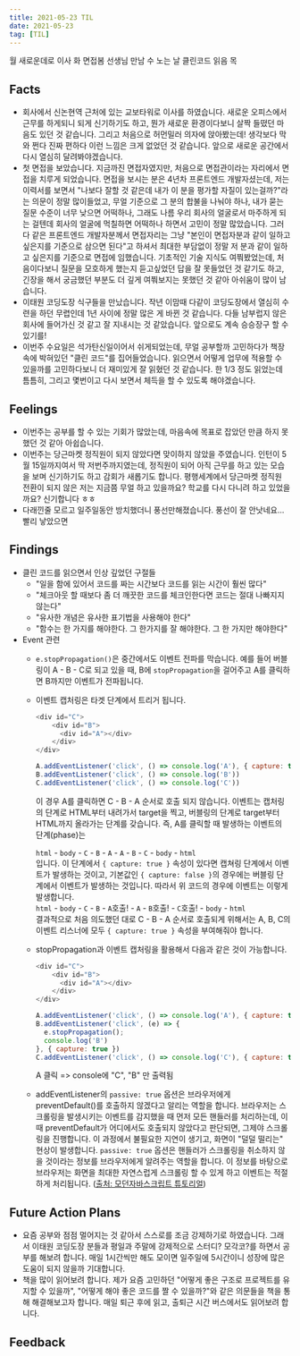 ```yaml
---
title: 2021-05-23 TIL
date: 2021-05-23
tag: [TIL]
---
```


월 새로운데로 이사
화 면접봄 선생님 만남
수 노는 날 클린코드 읽음
목 

## Facts

- 회사에서 신논현역 근처에 있는 교보타워로 이사를 하였습니다. 새로운 오피스에서 근무를 하게되니 되게 신기하기도 하고, 뭔가 새로운 환경이다보니 살짝 들떴던 마음도 있던 것 같습니다. 그리고 처음으로 허먼밀러 의자에 앉아봤는데! 생각보다 막 와 쩐다 진짜 편하다 이런 느낌은 크게 없었던 것 같습니다. 앞으로 새로운 공간에서 다시 열심히 달려봐야겠습니다.
- 첫 면접을 보았습니다. 지금까진 면접자였지만, 처음으로 면접관이라는 자리에서 면접을 치루게 되었습니다. 면접을 보시는 분은 4년차 프론트엔드 개발자셨는데, 저는 이력서를 보면서 "나보다 잘할 것 같은데 내가 이 분을 평가할 자질이 있는걸까?"라는 의문이 정말 많이들었고, 무얼 기준으로 그 분의 합불을 나눠야 하나, 내가 묻는 질문 수준이 너무 낮으면 어떡하나, 그래도 나름 우리 회사의 얼굴로서 마주하게 되는 걸텐데 회사의 얼굴에 먹칠하면 어떡하나 하면서 고민이 정말 많았습니다. 그러다 같은 프론트엔드 개발자분께서 면접자리는 그냥 "본인이 면접자분과 같이 일하고 싶은지를 기준으로 삼으면 된다"고 하셔서 최대한 부담없이 정말 저 분과 같이 일하고 싶은지를 기준으로 면접에 임했습니다. 기초적인 기술 지식도 여쭤봤었는데, 처음이다보니 질문을 모호하게 했는지 듣고싶었던 답을 잘 못들었던 것 같기도 하고, 긴장을 해서 궁금했던 부분도 더 깊게 여쭤보지는 못했던 것 같아 아쉬움이 많이 남습니다.
- 이태원 코딩도장 식구들을 만났습니다. 작년 이맘때 다같이 코딩도장에서 열심히 수련을 하던 무렵인데 1년 사이에 정말 많은 게 바뀐 것 같습니다. 다들 남부럽지 않은 회사에 들어가신 것 같고 잘 지내시는 것 같았습니다. 앞으로도 계속 승승장구 할 수 있기를!
- 이번주 수요일은 석가탄신일이어서 쉬게되었는데, 무얼 공부할까 고민하다가 책장속에 박혀있던 "클린 코드"를 집어들었습니다. 읽으면서 어떻게 업무에 적용할 수 있을까를 고민하다보니 더 재미있게 잘 읽혔던 것 같습니다. 한 1/3 정도 읽었는데 틈틈히, 그리고 몇번이고 다시 보면서 체득을 할 수 있도록 해야겠습니다.

## Feelings

- 이번주는 공부를 할 수 있는 기회가 많았는데, 마음속에 목표로 잡았던 만큼 하지 못했던 것 같아 아쉽습니다.
- 이번주는 당근마켓 정직원이 되지 않았다면 맞이하지 않았을 주였습니다. 인턴이 5월 15일까지여서 딱 저번주까지였는데, 정직원이 되어 아직 근무를 하고 있는 모습을 보며 신기하기도 하고 감회가 새롭기도 합니다. 평행세계에서 당근마켓 정직원 전환이 되지 않은 저는 지금쯤 무얼 하고 있을까요? 학교를 다시 다니려 하고 있었을까요? 신기합니다 ㅎㅎ
- 다래낀줄 모르고 일주일동안 방치했더니 풍선만해졌습니다. 풍선이 잘 안낫네요... 빨리 낳았으면

## Findings

- 클린 코드를 읽으면서 인상 깊었던 구절들
  - "일을 함에 있어서 코드를 짜는 시간보다 코드를 읽는 시간이 훨씬 많다"
  - "체크아웃 할 때보다 좀 더 깨끗한 코드를 체크인한다면 코드는 절대 나빠지지 않는다"
  - "유사한 개념은 유사한 표기법을 사용해야 한다"
  - "함수는 한 가지를 해야한다. 그 한가지를 잘 해야한다. 그 한 가지만 해야한다"
- Event 관련
  - `e.stopPropagation()`은 중간에서도 이벤트 전파를 막습니다. 예를 들어 버블링이 A - B - C로 되고 있을 때, B에 `stopPropagation`을 걸어주고 A를 클릭하면 B까지만 이벤트가 전파됩니다.
  - 이벤트 캡처링은 타겟 단계에서 트리거 됩니다.

      ```js
      <div id="C">
          <div id="B">
            <div id="A"></div>
          </div>
      </div>

      A.addEventListener('click', () => console.log('A'), { capture: true })
      B.addEventListener('click', () => console.log('B'))
      C.addEventListener('click', () => console.log('C'))
      ```

      이 경우 A를 클릭하면 C - B - A 순서로 호출 되지 않습니다. 이벤트는 캡처링의 단계로 HTML부터 내려가서 target을 찍고, 버블링의 단계로 target부터 HTML까지 올라가는 단계를 갖습니다. 즉, A를 클릭할 때 발생하는 이벤트의 단계(phase)는  
      
      `html` - `body` - `C` - `B` - `A` - `A` - `B` - `C` - `body` - `html`  
      입니다. 이 단계에서 `{ capture: true }` 속성이 있다면 캡쳐링 단계에서 이벤트가 발생하는 것이고, 기본값인 `{ capture: false }`의 경우에는 버블링 단계에서 이벤트가 발생하는 것입니다. 따라서 위 코드의 경우에 이벤트는 이렇게 발생합니다.  
      `html` - `body` - `C` - `B` - `A`호출! - `A` - `B`호출! - `C`호출! - `body` - `html`  
      결과적으로 처음 의도했던 대로 C - B - A 순서로 호출되게 위해서는 A, B, C의 이벤트 리스너에 모두 `{ capture: true }` 속성을 부여해줘야 합니다.
  - stopPropagation과 이벤트 캡처링을 활용해서 다음과 같은 것이 가능합니다.  

      ```js
      <div id="C">
          <div id="B">
            <div id="A"></div>
          </div>
      </div>

      A.addEventListener('click', () => console.log('A'), { capture: true })
      B.addEventListener('click', (e) => {
        e.stopPropagation();
        console.log('B')
      }, { capture: true })
      C.addEventListener('click', () => console.log('C'), { capture: true })
      ```

      A 클릭 => console에 "C", "B" 만 출력됨
  - addEventListener의 `passive: true` 옵션은 브라우저에게 preventDefault()를 호출하지 않겠다고 알리는 역할을 합니다. 브라우저는 스크롤링을 발생시키는 이벤트를 감지했을 때 먼저 모든 핸들러를 처리하는데, 이때 preventDefault가 어디에서도 호출되지 않았다고 판단되면, 그제야 스크롤링을 진행합니다. 이 과정에서 불필요한 지연이 생기고, 화면이 "덜덜 떨리는" 현상이 발생합니다. `passive: true` 옵션은 핸들러가 스크롤링을 취소하지 않을 것이라는 정보를 브라우저에게 알려주는 역할을 합니다. 이 정보를 바탕으로 브라우저는 화면을 최대한 자연스럽게 스크롤링 할 수 있게 하고 이벤트는 적절하게 처리됩니다. ([출처: 모던자바스크립트 튜토리얼](https://ko.javascript.info/default-browser-action))


## Future Action Plans

- 요즘 공부와 점점 멀어지는 것 같아서 스스로를 조금 강제하기로 하였습니다. 그래서 이태원 코딩도장 분들과 평일과 주말에 강제적으로 스터디? 모각코?를 하면서 공부를 해보려 합니다. 매일 1시간씩만 해도 모이면 일주일에 5시간이니 성장에 많은 도움이 되지 않을까 기대합니다.
- 책을 많이 읽어보려 합니다. 제가 요즘 고민하던 "어떻게 좋은 구조로 프로젝트를 유지할 수 있을까", "어떻게 해야 좋은 코드를 짤 수 있을까?"와 같은 의문들을 책을 통해 해결해보고자 합니다. 매일 퇴근 후에 읽고, 출퇴근 시간 버스에서도 읽어보려 합니다.

## Feedback
